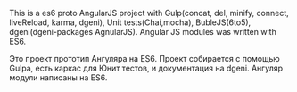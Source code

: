 This is a es6 proto AngularJS project with Gulp(concat, del, minify, connect, liveReload, karma, dgeni),
Unit tests(Chai,mocha), BubleJS(6to5), dgeni(dgeni-packages AgnularJS).
Angular JS modules was written with ES6.


Это проект прототип Ангуляра на ES6.
Проект собирается с помощью Gulpа, есть каркас для Юнит тестов, и документация на dgeni.
Ангуляр модули написаны на ES6.